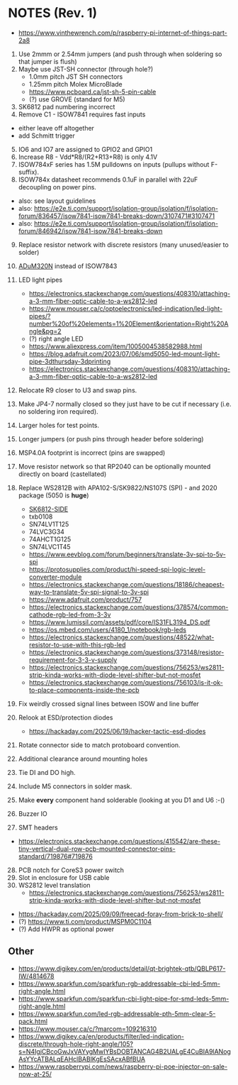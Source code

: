 # NOTES (Rev. 1)

- https://www.vinthewrench.com/p/raspberry-pi-internet-of-things-part-2a8

1.  Use 2mmm or 2.54mm jumpers (and push through when soldering so that jumper is flush)
2.  Maybe use JST-SH connector (through hole?)
     - 1.0mm pitch JST SH connectors
     - 1.25mm pitch Molex MicroBlade
     - https://www.pcboard.ca/jst-sh-5-pin-cable
     - (?) use GROVE (standard for M5)
3.  SK6812 pad numbering incorrect
4.  Remove C1 - ISOW7841 requires fast inputs
   - either leave off altogether
   - add Schmitt trigger
5. IO6 and IO7 are assigned to GPIO2 and GPIO1
6.  Increase R8 - Vdd*R8/(R2+R13+R8) is only 4.1V
7.  ISOW784xF series has 1.5M pulldowns on inputs (pullups without F-suffix).
8.  ISOW784x datasheet recommends 0.1uF in parallel with 22uF decoupling on power pins.
   - also: see layout guidelines
   - also: https://e2e.ti.com/support/isolation-group/isolation/f/isolation-forum/836457/isow7841-isow7841-breaks-down/3107471#3107471
   - also: https://e2e.ti.com/support/isolation-group/isolation/f/isolation-forum/846942/isow7841-isow7841-breaks-down

9.  Replace resistor network with discrete resistors (many unused/easier to solder)
10.  [ADuM320N](https://www.mouser.ca/datasheet/2/609/adum320n_321n-3420518.pdf) instead of ISOW7843
11. LED light pipes
     - https://electronics.stackexchange.com/questions/408310/attaching-a-3-mm-fiber-optic-cable-to-a-ws2812-led
     - https://www.mouser.ca/c/optoelectronics/led-indication/led-light-pipes/?number%20of%20elements=1%20Element&orientation=Right%20Angle&pg=2
     - (?) right angle LED
     - https://www.aliexpress.com/item/1005004538582988.html
     - https://blog.adafruit.com/2023/07/06/smd5050-led-mount-light-pipe-3dthursday-3dprinting
     - https://electronics.stackexchange.com/questions/408310/attaching-a-3-mm-fiber-optic-cable-to-a-ws2812-led

12. Relocate R9 closer to U3 and swap pins.
13. Make JP4-7 normally closed so they just have to be cut if necessary (i.e. no soldering iron required).
14. Larger holes for test points.
15. Longer jumpers (or push pins through header before soldering)
16. MSP4.0A footprint is incorrect (pins are swapped)
17. Move resistor network so that RP2040 can be optionally mounted directly on board (castellated)
18. Replace WS2812B with APA102-S/SK9822/NS107S (SPI) - and 2020 package (5050 is **huge**)
    - [SK6812-SIDE](https://www.adafruit.com/product/4691)
    - txb0108
    - SN74LV1T125
    - 74LVC3G34
    - 74AHCT1G125
    - SN74LVC1T45
    - https://www.eevblog.com/forum/beginners/translate-3v-spi-to-5v-spi
    - https://protosupplies.com/product/hi-speed-spi-logic-level-converter-module
    - https://electronics.stackexchange.com/questions/18186/cheapest-way-to-translate-5v-spi-signal-to-3v-spi
    - https://www.adafruit.com/product/757
    - https://electronics.stackexchange.com/questions/378574/common-cathode-rgb-led-from-3-3v
    - https://www.lumissil.com/assets/pdf/core/IS31FL3194_DS.pdf
    - https://os.mbed.com/users/4180_1/notebook/rgb-leds
    - https://electronics.stackexchange.com/questions/48522/what-resistor-to-use-with-this-rgb-led
    - https://electronics.stackexchange.com/questions/373148/resistor-requirement-for-3-3-v-supply
    - https://electronics.stackexchange.com/questions/756253/ws2811-strip-kinda-works-with-diode-level-shifter-but-not-mosfet
    - https://electronics.stackexchange.com/questions/756103/is-it-ok-to-place-components-inside-the-pcb

19. Fix weirdly crossed signal lines between ISOW and line buffer
20. Relook at ESD/protection diodes
    - https://hackaday.com/2025/06/19/hacker-tactic-esd-diodes

21. Rotate connector side to match protoboard convention.
22. Additional clearance around mounting holes
23. Tie DI and DO high.
24. Include M5 connectors in solder mask.
25. Make **every** component hand solderable (looking at you D1 and U6 :-()
26. Buzzer IO
27. SMT headers
   - https://electronics.stackexchange.com/questions/415542/are-these-tiny-vertical-dual-row-pcb-mounted-connector-pins-standard/719876#719876
28. PCB notch for CoreS3 power switch
29. Slot in enclosure for USB cable
30. WS2812 level translation
    - https://electronics.stackexchange.com/questions/756253/ws2811-strip-kinda-works-with-diode-level-shifter-but-not-mosfet

- https://hackaday.com/2025/09/09/freecad-foray-from-brick-to-shell/
- (?) https://www.ti.com/product/MSPM0C1104
- (?) Add HWPR as optional power


## Other
- https://www.digikey.com/en/products/detail/qt-brightek-qtb/QBLP617-IW/4814678
- https://www.sparkfun.com/sparkfun-rgb-addressable-cbi-led-5mm-right-angle.html
- https://www.sparkfun.com/sparkfun-cbi-light-pipe-for-smd-leds-5mm-right-angle.html
- https://www.sparkfun.com/led-rgb-addressable-pth-5mm-clear-5-pack.html
- https://www.mouser.ca/c/?marcom=109216310
- https://www.digikey.ca/en/products/filter/led-indication-discrete/through-hole-right-angle/105?s=N4IgjCBcoGwJxVAYygMwIYBsDOBTANCAG4B2UALgE4CuBIA9lANogAsYYcATBALqEAHclBABlKgEsSAcxABfBUA
- https://www.raspberrypi.com/news/raspberry-pi-poe-injector-on-sale-now-at-25/
